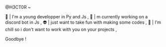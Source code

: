 @H3CT0R ~

🚀 | I'm a young developper in Py and Js ,
🔫 | m currently working on a discord bot in Js ,
👽 |  just want to take fun with making some codes ,
🌴 | I'm chill so i don't want to work with you on your projects ,

Goodbye !
